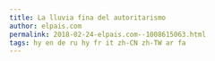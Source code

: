 ```yaml
---
title: La lluvia fina del autoritarismo
author: elpais.com
permalink: 2018-02-24-elpais.com--1008615063.html
tags: hy en de ru hy fr it zh-CN zh-TW ar fa
---
```


